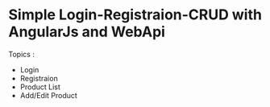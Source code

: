 # Simple Login-Registraion-CRUD with AngularJs and WebApi
Topics :
* Login
* Registraion
* Product List
* Add/Edit Product
